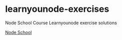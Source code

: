 # learnyounode-exercises
Node School Course Learnyounode exercise solutions

[Node School](https://nodeschool.io/#workshoppers)
